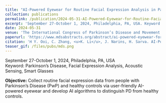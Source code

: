 ```yaml
---
title: "AI-Powered Eyewear for Routine Facial Expression Analysis in Parkinson’s Disease: Study Design and Goals"
collection: publications
permalink: /publication/2024-05-31-AI-Powered-Eyewear-for-Routine-Facial-Expression-Analysis-in-Parkinsons-Disease
excerpt: 'September 27-October 1, 2024, Philadelphia, PA, USA. Keyword: Parkinson’s Disease, Facial Expression Analysis, Acoustic Sensing, Smart Glasses'
date: 2024-05-31
venue: 'The International Congress of Parkinson’s Disease and Movement Disorders'
paperurl: 'https://www.mdsabstracts.org/abstract/ai-powered-eyewear-for-routine-facial-expression-analysis-in-parkinsons-disease-study-design-and-goals/'
citation: 'H Y. Ooi, C. Zhang, <u>K. Li</u>, J. Narins, H. Sarva. AI-Powered Eyewear for Routine Facial Expression Analysis in Parkinson’s Disease: Study design and goals. <i>Mov Disord</i>. 2024; 39 (suppl 1).'
teaser_gif: /files/pubs/mds.png
---
```

September 27-October 1, 2024, Philadelphia, PA, USA<br>
Keyword: Parkinson’s Disease, Facial Expression Analysis, Acoustic Sensing, Smart Glasses

<b>Objective:</b> Collect routine facial expression data from people with Parkinson’s Disease (PwP) and healthy controls via user-friendly AI-powered eyewear and develop AI algorithms to distinguish PD from healthy controls.
